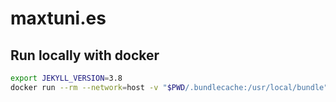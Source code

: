 # maxtuni.es 

## Run locally with docker

```sh
export JEKYLL_VERSION=3.8
docker run --rm --network=host -v "$PWD/.bundlecache:/usr/local/bundle" -v "$PWD:/srv/jell" jekyll/jekyll:$JEKYLL_VERSION  jekyll serve
```
